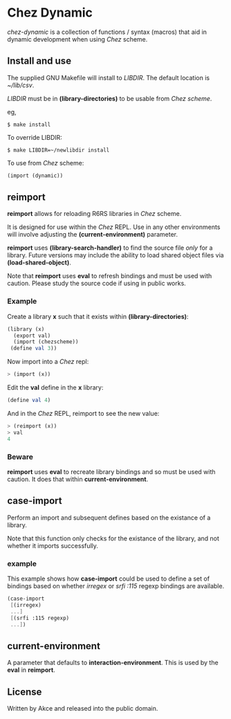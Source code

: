 # Chez Dynamic

*chez-dynamic* is a collection of functions / syntax (macros) that aid in dynamic development when using *Chez* scheme.

## Install and use

The supplied GNU Makefile will install to *LIBDIR*. The default location is *~/lib/csv<CHEZ-SCHEME-VERSION>*.

*LIBDIR* must be in **(library-directories)** to be usable from *Chez scheme*.

eg,
```
$ make install
```

To override LIBDIR:

```
$ make LIBDIR=~/newlibdir install
```

To use from *Chez* scheme:

```scheme
(import (dynamic))
```

## reimport

**reimport** allows for reloading R6RS libraries in *Chez* scheme.

It is designed for use within the *Chez* REPL. Use in any other environments will involve adjusting the **(current-environment)** parameter.

**reimport** uses **(library-search-handler)** to find the source file *only* for a library. Future versions may include the ability to load shared object files via **(load-shared-object)**.

Note that **reimport** uses **eval** to refresh bindings and must be used with caution. Please study the source code if using in public works.

### Example

Create a library **x** such that it exists within **(library-directories)**:
```scheme
(library (x)
  (export val)
  (import (chezscheme))
 (define val 3))
```

Now import into a *Chez* repl:
```scheme
> (import (x))
```

Edit the **val** define in the **x** library:

```scheme
(define val 4)
```

And in the *Chez* REPL, reimport to see the new value:
```scheme
> (reimport (x))
> val
4
```

### Beware

**reimport** uses **eval** to recreate library bindings and so must be used with caution. It does that within **current-environment**.

## case-import

Perform an import and subsequent defines based on the existance of a library.

Note that this function only checks for the existance of the library, and not whether it imports successfully.

### example

This example shows how **case-import** could be used to define a set of bindings based on whether *irregex* or *srfi :115* regexp bindings are available.

```scheme
(case-import
 [(irregex)
 ...]
 [(srfi :115 regexp)
 ...])
```

## current-environment

A parameter that defaults to **interaction-environment**. This is used by the **eval** in **reimport**.

## License

Written by Akce and released into the public domain.
